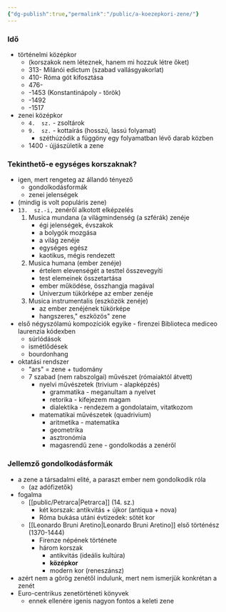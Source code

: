 ```yaml
---
{"dg-publish":true,"permalink":"/public/a-koezepkori-zene/"}
---
```


### Idő
-   történelmi középkor
    -   (korszakok nem léteznek, hanem mi hozzuk létre őket)
    -   313- Milánói edictum (szabad vallásgyakorlat)
    -   410- Róma gót kifosztása
    -   476-
    -   -1453 (Konstantinápoly - török)
    -   -1492
    -   -1517
-   zenei középkor
    -   `4.  sz.` - zsoltárok
    -   `9.  sz.` - kottaírás (hosszú, lassú folyamat)
        -   széthúzódik a függöny egy folyamatban lévő darab közben
    -   1400 - újjászületik a zene

### Tekinthető-e egységes korszaknak?
-   igen, mert rengeteg az állandó tényező
    -   gondolkodásformák
    -   zenei jelenségek
-   (mindig is volt populáris zene)
-   `13.  sz.-i,` zenéről alkotott elképzelés
    1.  Musica mundana (a világmindenség (a szférák) zenéje
        -   égi jelenségek, évszakok
        -   a bolygók mozgása
        -   a világ zenéje
        -   egységes egész
        -   kaotikus, mégis rendezett
    2.  Musica humana (ember zenéje)
        -   értelem elevenségét a testtel összevegyíti
        -   test elemeinek összetartása
        -   ember működése, összhangja magával
        -   Univerzum tükörképe az ember zenéje
    3.  Musica instrumentalis (eszközök zenéje)
        -   az ember zenéjének tükörképe
        -   hangszeres," eszközös" zene
-   első négyszólamú kompozíciók egyike - firenzei Biblioteca mediceo laurenzia kódexben
    -   súrlódások
    -   ismétlődések
    -   bourdonhang
-   oktatási rendszer
    -   "ars" = zene + tudomány
    -   7 szabad (nem rabszolgai) művészet (rómaiaktól átvett)
        -   nyelvi művészetek (trivium - alapképzés)
            -   grammatika - meganultam a nyelvet
            -   retorika - kifejezem magam
            -   dialektika - rendezem a gondolataim, vitatkozom
        -   matematikai művészetek (quadrivium)
            -   aritmetika - matematika
            -   geometrika
            -   asztronómia
            -   magasrendű zene - gondolkodás a zenéről

### Jellemző gondolkodásformák
-   a zene a társadalmi elité, a paraszt ember nem gondolkodik róla
    -   (az adófizetők)
-   fogalma
    -   [[public/Petrarca\|Petrarca]] (14. sz.)
        -   két korszak: antikvitás + újkor (antiqua + nova)
        -   Róma bukása utáni évtizedek: sötét kor
    -   [[Leonardo Bruni Aretino\|Leonardo Bruni Aretino]] első történész (1370-1444)
        -   Firenze népének története
        -   három korszak
            -   antikvitás (ideális kultúra)
            -   **középkor**
            -   modern kor (reneszánsz)
-   azért nem a görög zenétől indulunk, mert nem ismerjük konkrétan a zenét
-   Euro-centrikus zenetörténeti könyvek
    -   ennek ellenére igenis nagyon fontos a keleti zene
